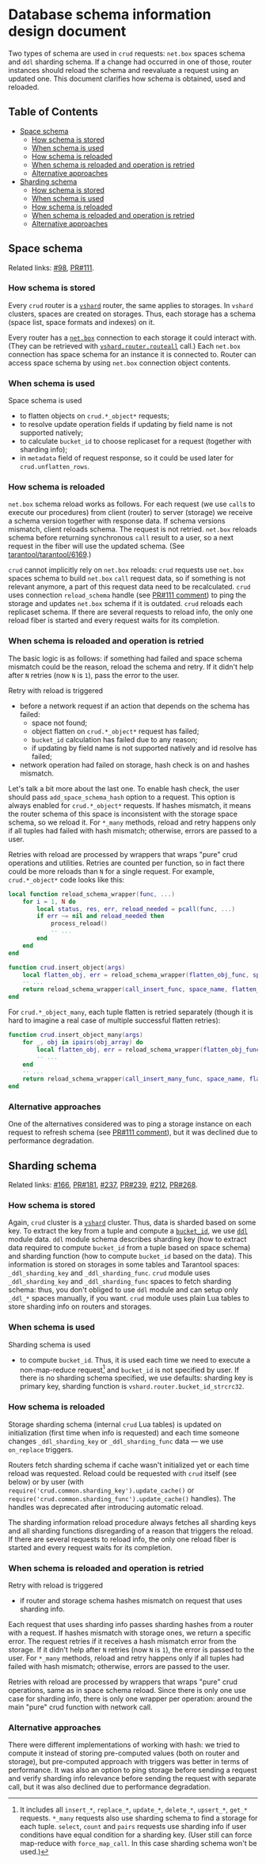 # Database schema information design document

Two types of schema are used in ``crud`` requests: ``net.box`` spaces
schema and ``ddl`` sharding schema. If a change had occurred in one of
those, router instances should reload the schema and reevaluate
a request using an updated one. This document clarifies how schema
is obtained, used and reloaded.

## Table of Contents
<!-- START doctoc generated TOC please keep comment here to allow auto update -->
<!-- DON'T EDIT THIS SECTION, INSTEAD RE-RUN doctoc TO UPDATE -->

- [Space schema](#space-schema)
  - [How schema is stored](#how-schema-is-stored)
  - [When schema is used](#when-schema-is-used)
  - [How schema is reloaded](#how-schema-is-reloaded)
  - [When schema is reloaded and operation is retried](#when-schema-is-reloaded-and-operation-is-retried)
  - [Alternative approaches](#alternative-approaches)
- [Sharding schema](#sharding-schema)
  - [How schema is stored](#how-schema-is-stored-1)
  - [When schema is used](#when-schema-is-used-1)
  - [How schema is reloaded](#how-schema-is-reloaded-1)
  - [When schema is reloaded and operation is retried](#when-schema-is-reloaded-and-operation-is-retried-1)
  - [Alternative approaches](#alternative-approaches-1)

<!-- END doctoc generated TOC please keep comment here to allow auto update -->

## Space schema

Related links: [#98](https://github.com/tarantool/crud/issues/98),
[PR#111](https://github.com/tarantool/crud/pull/111).

### How schema is stored

Every ``crud`` router is a [``vshard``](https://www.tarantool.io/en/doc/latest/reference/reference_rock/vshard/)
router, the same applies to storages. In ``vshard`` clusters, spaces are
created on storages. Thus, each storage has a schema (space list,
space formats and indexes) on it.

Every router has a [``net.box``](https://www.tarantool.io/en/doc/latest/reference/reference_lua/net_box/)
connection to each storage it could interact with. (They can be
retrieved with [``vshard.router.routeall``](https://www.tarantool.io/en/doc/latest/reference/reference_rock/vshard/vshard_router/#lua-function.vshard.router.routeall)
call.) Each ``net.box`` connection has space schema for an instance it
is connected to. Router can access space schema by using ``net.box``
connection object contents.

### When schema is used

Space schema is used
- to flatten objects on `crud.*_object*` requests;
- to resolve update operation fields if updating
  by field name is not supported natively;
- to calculate ``bucket_id`` to choose replicaset for a request
  (together with sharding info);
- in `metadata` field of request response, so it could be used later
  for `crud.unflatten_rows`.

### How schema is reloaded

``net.box`` schema reload works as follows. For each request (we use ``call``s
to execute our procedures) from client (router) to server (storage) we
receive a schema version together with response data. If schema versions mismatch,
client reloads schema. The request is not retried. ``net.box`` reloads
schema before returning synchronous ``call`` result to a user, so a next
request in the fiber will use the updated schema. (See [tarantool/tarantool/6169](https://github.com/tarantool/tarantool/issues/6169).)

``crud`` cannot implicitly rely on ``net.box`` reloads: ``crud`` requests
use ``net.box`` spaces schema to build ``net.box`` ``call`` request data,
so if something is not relevant anymore, a part of this request data need
to be recalculated. ``crud`` uses connection ``reload_schema`` handle
(see [PR#111 comment](https://github.com/tarantool/crud/pull/111#issuecomment-765811556))
to ping the storage and updates `net.box` schema if it is outdated. ``crud``
reloads each replicaset schema. If there are several requests to reload info,
the only one reload fiber is started and every request waits for its completion.

### When schema is reloaded and operation is retried

The basic logic is as follows: if something had failed and space schema
mismatch could be the reason, reload the schema and retry. If it didn't
help after ``N`` retries (now ``N`` is ``1``), pass the error to the
user.

Retry with reload is triggered
- before a network request if an action that depends on the schema has failed:
  - space not found;
  - object flatten on `crud.*_object*` request has failed;
  - ``bucket_id`` calculation has failed due to any reason;
  - if updating by field name is not supported natively and id resolve
    has failed;
- network operation had failed on storage, hash check is on and hashes mismatch.

Let's talk a bit more about the last one. To enable hash check, the user
should pass `add_space_schema_hash` option to a request. This option is
always enabled for `crud.*_object*` requests. If hashes mismatch, it
means the router schema of this space is inconsistent with the storage
space schema, so we reload it. For ``*_many`` methods, reload and retry
happens only if all tuples had failed with hash mismatch; otherwise,
errors are passed to a user.

Retries with reload are processed by wrappers that wraps "pure" crud operations
and utilities. Retries are counted per function, so in fact there could be more
reloads than ``N`` for a single request. For example, `crud.*_object*` code looks
like this:
```lua
local function reload_schema_wrapper(func, ...)
    for i = 1, N do
        local status, res, err, reload_needed = pcall(func, ...)
        if err ~= nil and reload_needed then
            process_reload()
            -- ...
        end
    end
end

function crud.insert_object(args)
    local flatten_obj, err = reload_schema_wrapper(flatten_obj_func, space_name, obj)
    -- ...
    return reload_schema_wrapper(call_insert_func, space_name, flatten_obj, opts)
end
```

For `crud.*_object_many`, each tuple flatten is retried separately (though it
is hard to imagine a real case of multiple successful flatten retries):
```lua
function crud.insert_object_many(args)
    for _, obj in ipairs(obj_array) do
        local flatten_obj, err = reload_schema_wrapper(flatten_obj_func, space_name, obj)
        -- ...
    end
    -- ...
    return reload_schema_wrapper(call_insert_many_func, space_name, flatten_obj_array, opts)
end
```

### Alternative approaches

One of the alternatives considered was to ping a storage instance on
each request to refresh schema (see [PR#111 comment](https://github.com/tarantool/crud/pull/111#discussion_r562757016)),
but it was declined due to performance degradation.


## Sharding schema

Related links: [#166](https://github.com/tarantool/crud/issues/166),
[PR#181](https://github.com/tarantool/crud/pull/181),
[#237](https://github.com/tarantool/crud/issues/237),
[PR#239](https://github.com/tarantool/crud/pull/239),
[#212](https://github.com/tarantool/crud/issues/212),
[PR#268](https://github.com/tarantool/crud/pull/268).

### How schema is stored

Again, ``crud`` cluster is a [``vshard``](https://www.tarantool.io/en/doc/latest/reference/reference_rock/vshard/)
cluster. Thus, data is sharded based on some key. To extract the key
from a tuple and compute a [``bucket_id``](https://www.tarantool.io/en/doc/latest/reference/reference_rock/vshard/vshard_architecture/),
we use [``ddl``](https://github.com/tarantool/ddl) module data.
``ddl`` module schema describes sharding key (how to extract data
required to compute ``bucket_id`` from a tuple based on space schema)
and sharding function (how to compute ``bucket_id`` based on the data).
This information is stored on storages in some tables and Tarantool
spaces: ``_ddl_sharding_key`` and ``_ddl_sharding_func``. ``crud``
module uses `_ddl_sharding_key` and `_ddl_sharding_func` spaces to fetch
sharding schema: thus, you don't obliged to use ``ddl`` module and can
setup only ``_ddl_*`` spaces manually, if you want. ``crud`` module uses
plain Lua tables to store sharding info on routers and storages.

### When schema is used

Sharding schema is used
- to compute ``bucket_id``. Thus, it is used each time we need to execute
  a non-map-reduce request[^1] and `bucket_id` is not specified by user.
  If there is no sharding schema specified, we use defaults: sharding key
  is primary key, sharding function is ``vshard.router.bucket_id_strcrc32``.

[^1]: It includes all ``insert_*``, ``replace_*``, ``update_*``,
      ``delete_*``, ``upsert_*``, ``get_*`` requests. ``*_many`` requests
      also use sharding schema to find a storage for each tuple. ``select``,
      ``count`` and ``pairs`` requests use sharding info if user conditions
      have equal condition for a sharding key. (User still can force map-reduce
      with `force_map_call`. In this case sharding schema won't be used.)

### How schema is reloaded

Storage sharding schema (internal ``crud`` Lua tables) is updated on
initialization (first time when info is requested) and each time someone
changes ``_ddl_sharding_key`` or ``_ddl_sharding_func`` data — we use
``on_replace`` triggers.

Routers fetch sharding schema if cache wasn't initialized yet or each
time reload was requested. Reload could be requested with ``crud``
itself (see below) or by user (with ``require('crud.common.sharding_key').update_cache()``
or ``require('crud.common.sharding_func').update_cache()`` handles).
The handles was deprecated after introducing automatic reload.

The sharding information reload procedure always fetches all sharding keys
and all sharding functions disregarding of a reason that triggers the reload.
If there are several requests to reload info, the only one
reload fiber is started and every request waits for its completion.

### When schema is reloaded and operation is retried

Retry with reload is triggered
- if router and storage schema hashes mismatch on request that
  uses sharding info.

Each request that uses sharding info passes sharding hashes from
a router with a request. If hashes mismatch with storage ones, we return
a specific error. The request retries if it receives a hash mismatch
error from the storage. If it didn't help after ``N`` retries (now ``N``
is ``1``), the error is passed to the user. For ``*_many`` methods,
reload and retry happens only if all tuples had failed with hash
mismatch; otherwise, errors are passed to the user.

Retries with reload are processed by wrappers that wraps "pure" crud
operations, same as in space schema reload. Since there is only one
use case for sharding info, there is only one wrapper per operation:
around the main "pure" crud function with network call.

### Alternative approaches

There were different implementations of working with hash: we tried
to compute it instead of storing pre-computed values (both on router
and storage), but pre-computed approach with triggers was better in
terms of performance. It was also an option to ping storage before
sending a request and verify sharding info relevance before sending
the request with separate call, but it was also declined due to
performance degradation.
